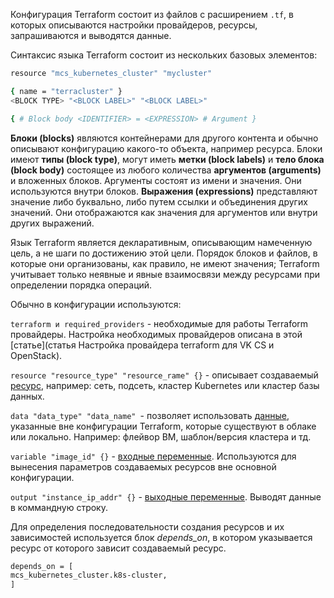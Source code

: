 Конфигурация Terraform состоит из файлов с расширением `.tf`, в которых описываются настройки провайдеров, ресурсы, запрашиваются и выводятся данные.

Синтаксис языка Terraform состоит из нескольких базовых элементов:

```bash
resource "mcs_kubernetes_cluster" "mycluster"

{ name = "terracluster" }
<BLOCK TYPE> "<BLOCK LABEL>" "<BLOCK LABEL>"

{ # Block body <IDENTIFIER> = <EXPRESSION> # Argument }
```

**Блоки (blocks)** являются контейнерами для другого контента и обычно описывают конфигурацию какого-то объекта, например ресурса.
Блоки имеют **типы (block type)**, могут иметь **метки (block labels)** и **тело блока (block body)** состоящее из любого количества **аргументов (arguments)** и вложенных блоков. Аргументы состоят из имени и значения. Они используются внутри блоков.
**Выражения (expressions)** представляют значение либо буквально, либо путем ссылки и объединения других значений. Они отображаются как значения для аргументов или внутри других выражений.

Язык Terraform является декларативным, описывающим намеченную цель, а не шаги по достижению этой цели. Порядок блоков и файлов, в которые они организованы, как правило, не имеют значения; Terraform учитывает только неявные и явные взаимосвязи между ресурсами при определении порядка операций.

Обычно в конфигурации используются:

```terraform и required_providers``` - необходимые для работы Terraform провайдеры. Настройка необходимых провайдеров описана в этой [статье](статья Настройка провайдера terraform для VK CS и OpenStack).

```resource "resource_type" "resource_rame" {}``` - описывает создаваемый [ресурс](https://www.terraform.io/language/resources/syntax), например: сеть, подсеть, кластер Kubernetes или кластер базы данных.

```data "data_type" "data_name" ```- позволяет использовать [данные](https://www.terraform.io/language/data-sources), указанные вне конфигурации Terraform, которые существуют в облаке или локально. Например: флейвор ВМ, шаблон/версия кластера и тд.

```variable "image_id" {}``` - [входные переменные](https://www.terraform.io/language/values/variables). Используются для вынесения параметров создаваемых ресурсов вне основной конфигурации.

```output "instance_ip_addr" {}``` - [выходные переменные](https://www.terraform.io/language/values/outputs). Выводят данные в коммандную строку.

Для определения последовательности создания ресурсов и их зависимостей используется блок *depends_on*, в котором указывается ресурс от которого зависит создаваемый ресурс.

```bash
depends_on = [
mcs_kubernetes_cluster.k8s-cluster,
]
```